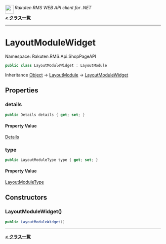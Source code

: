 <img align="left" style="height: 2em;" src="https://webservice.rakuten.co.jp/favicon.ico"><em>Rakuten RMS WEB API client for .NET</em>

[**< クラス一覧**](./)
- - -

# LayoutModuleWidget

Namespace: Rakuten.RMS.Api.ShopPageAPI

```csharp
public class LayoutModuleWidget : LayoutModule
```

Inheritance [Object](https://docs.microsoft.com/en-us/dotnet/api/system.object) → [LayoutModule](./rakuten.rms.api.shoppageapi.layoutmodule) → [LayoutModuleWidget](./rakuten.rms.api.shoppageapi.layoutmodulewidget)

## Properties

### <a id="properties-details"/>**details**

```csharp
public Details details { get; set; }
```

#### Property Value

[Details](./rakuten.rms.api.shoppageapi.layoutmodulewidget.details)<br>

### <a id="properties-type"/>**type**

```csharp
public LayoutModuleType type { get; set; }
```

#### Property Value

[LayoutModuleType](./rakuten.rms.api.shoppageapi.layoutmoduletype)<br>

## Constructors

### <a id="constructors-.ctor"/>**LayoutModuleWidget()**

```csharp
public LayoutModuleWidget()
```


- - -
[**< クラス一覧**](./)
